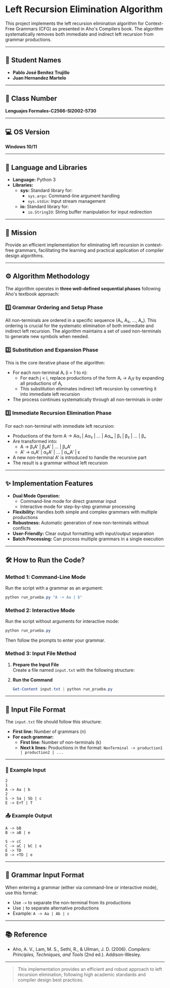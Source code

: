 # Left Recursion Elimination Algorithm

This project implements the left recursion elimination algorithm for Context-Free Grammars (CFG) as presented in Aho's Compilers book. The algorithm systematically removes both immediate and indirect left recursion from grammar productions.

---

## 👥 Student Names

- **Pablo José Benítez Trujillo**
- **Juan Hernandez Martelo**

---

## 🏫 Class Number

**Lenguajes Formales-C2566-SI2002-5730**

---

## 💻 OS Version

**Windows 10/11**

---

## 🐍 Language and Libraries

- **Language:** Python 3
- **Libraries:**
  - **sys:** Standard library for:
    - `sys.argv`: Command-line argument handling
    - `sys.stdin`: Input stream management
  - **io:** Standard library for:
    - `io.StringIO`: String buffer manipulation for input redirection

---

## 🚀 Mission

Provide an efficient implementation for eliminating left recursion in context-free grammars, facilitating the learning and practical application of compiler design algorithms.

---

## ⚙️ Algorithm Methodology

The algorithm operates in **three well-defined sequential phases** following Aho's textbook approach:

### 1️⃣ Grammar Ordering and Setup Phase

All non-terminals are ordered in a specific sequence (A₁, A₂, ..., Aₙ). This ordering is crucial for the systematic elimination of both immediate and indirect left recursion. The algorithm maintains a set of used non-terminals to generate new symbols when needed.

### 2️⃣ Substitution and Expansion Phase

This is the core iterative phase of the algorithm:
- For each non-terminal Aᵢ (i = 1 to n):
  - For each j < i, replace productions of the form Aᵢ → Aⱼγ by expanding all productions of Aⱼ
  - This substitution eliminates indirect left recursion by converting it into immediate left recursion
- The process continues systematically through all non-terminals in order

### 3️⃣ Immediate Recursion Elimination Phase

For each non-terminal with immediate left recursion:
- Productions of the form A → Aα₁ | Aα₂ | ... | Aαₘ | β₁ | β₂ | ... | βₙ
- Are transformed into:
  - A → β₁A' | β₂A' | ... | βₙA'
  - A' → α₁A' | α₂A' | ... | αₘA' | ε
- A new non-terminal A' is introduced to handle the recursive part
- The result is a grammar without left recursion

---

## ✨ Implementation Features

- **Dual Mode Operation:** 
  - Command-line mode for direct grammar input
  - Interactive mode for step-by-step grammar processing
- **Flexibility:** Handles both simple and complex grammars with multiple productions
- **Robustness:** Automatic generation of new non-terminals without conflicts
- **User-Friendly:** Clear output formatting with input/output separation
- **Batch Processing:** Can process multiple grammars in a single execution

---

## 🛠️ How to Run the Code?

### **Method 1: Command-Line Mode**

Run the script with a grammar as an argument:

```powershell
python run_prueba.py "A -> Aa | b"
```

### **Method 2: Interactive Mode**

Run the script without arguments for interactive mode:

```powershell
python run_prueba.py
```

Then follow the prompts to enter your grammar.

### **Method 3: Input File Method**

1. **Prepare the Input File**  
   Create a file named `input.txt` with the following structure:

2. **Run the Command**  
   ```powershell
   Get-Content input.txt | python run_prueba.py
   ```

---

## 📄 Input File Format

The `input.txt` file should follow this structure:

- **First line:** Number of grammars (n)
- **For each grammar:**
  - **First line:** Number of non-terminals (k)
  - **Next k lines:** Productions in the format: `NonTerminal -> production1 | production2 | ...`

---

### 📝 Example Input

```text
2
1
A -> Aa | b
2
S -> Sa | Sb | c
E -> E+T | T
```

### 📤 Example Output

```text
A -> bB
B -> aB | e

S -> cC
C -> aC | bC | e
E -> TD
D -> +TD | e
```

---

## 🎯 Grammar Input Format

When entering a grammar (either via command-line or interactive mode), use this format:

- Use `->` to separate the non-terminal from its productions
- Use `|` to separate alternative productions
- Example: `A -> Aa | Ab | c`

---

## 📚 Reference

- Aho, A. V., Lam, M. S., Sethi, R., & Ullman, J. D. (2006). *Compilers: Principles, Techniques, and Tools* (2nd ed.). Addison-Wesley.

---

> This implementation provides an efficient and robust approach to left recursion elimination, following high academic standards and compiler design best practices.
